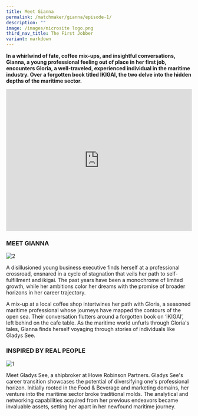 ```yaml
---
title: Meet Gianna
permalink: /matchmaker/gianna/episode-1/
description: ""
image: /images/microsite logo.png
third_nav_title: The First Jobber
variant: markdown
---
```

**In a whirlwind of fate, coffee mix-ups, and insightful conversations, Gianna, a young professional feeling out of place in her first job, encounters Gloria, a well-traveled, experienced individual in the maritime industry. Over a forgotten book titled IKIGAI, the two delve into the hidden depths of the maritime sector.**

<iframe allowfullscreen="" allow="accelerometer; autoplay; clipboard-write; encrypted-media; gyroscope; picture-in-picture; web-share" frameborder="0" title="YouTube video player" src="https://www.youtube.com/embed/1rbu6PWARtw?si=dDuz8BSxvPsLGLPx" height="385" width="100%"></iframe>

### MEET GIANNA
<img border="0" alt="2" src="https://i.ibb.co/GTDFLDh/2.jpg">

A disillusioned young business executive finds herself at a professional crossroad, ensnared in a cycle of stagnation that veils her path to self-fulfillment and ikigai. The past years have been a monochrome of limited growth, while her ambitions color her dreams with the promise of broader horizons in her career trajectory.

 A mix-up at a local coffee shop intertwines her path with Gloria, a seasoned maritime professional whose journeys have mapped the contours of the open sea. Their conversation flutters around a forgotten book on ‘IKIGAI’, left behind on the cafe table. As the maritime world unfurls through Gloria's tales, Gianna finds herself voyaging through stories of individuals like Gladys See.

### INSPIRED BY REAL PEOPLE

<img border="0" alt="1" src="https://i.ibb.co/WvWgNhw/1.png">

Meet Gladys See, a shipbroker at Howe Robinson Partners. Gladys See's career transition showcases the potential of diversifying one's professional horizon. Initially rooted in the Food &amp; Beverage and marketing domains, her venture into the maritime sector broke traditional molds. The analytical and networking capabilities acquired from her previous endeavors became invaluable assets, setting her apart in her newfound maritime journey.